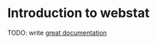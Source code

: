 # Introduction to webstat

TODO: write [great documentation](http://jacobian.org/writing/what-to-write/)
